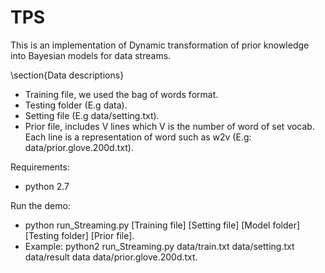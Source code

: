 # TPS
This is an implementation of Dynamic transformation of prior knowledge into Bayesian models for data streams.

\section{Data descriptions}
*	Training file, we used the bag of words format.
*	Testing folder (E.g data).
*	Setting file (E.g data/setting.txt). 
*	Prior file, includes V lines which V is the number of word of set vocab. Each line is a representation of word such as w2v (E.g: data/prior.glove.200d.txt).

Requirements:
*	python 2.7

Run the demo:
*	python run_Streaming.py [Training file] [Setting file] [Model folder] [Testing folder] [Prior file].
*	Example: python2 run_Streaming.py data/train.txt data/setting.txt data/result data data/prior.glove.200d.txt.
